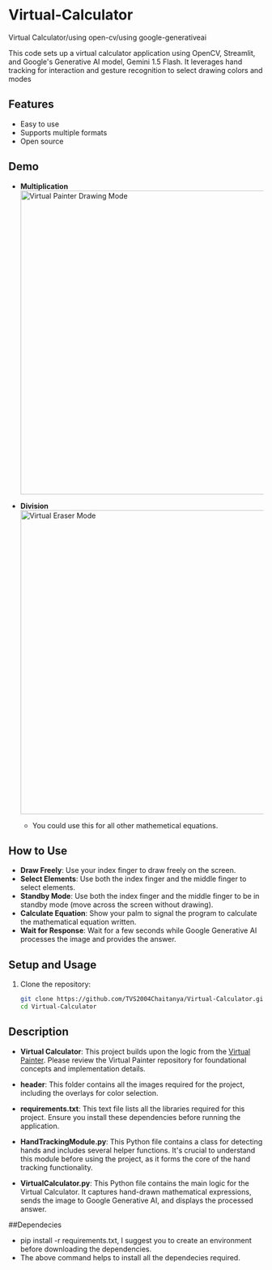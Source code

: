 # Virtual-Calculator
Virtual Calculator/using open-cv/using google-generativeai


This code sets up a virtual calculator application using OpenCV, Streamlit, and Google's Generative AI model, Gemini 1.5 Flash. It leverages hand tracking for interaction and gesture recognition to select drawing colors and modes


## Features

- Easy to use
- Supports multiple formats
- Open source

## Demo

- **Multiplication**  
  <img src="https://github.com/user-attachments/assets/b449fff4-8fb5-4270-9ebe-1800fb13e0eb" width="600" alt="Virtual Painter Drawing Mode">

- **Division**  
  <img src="https://github.com/user-attachments/assets/133ceac7-2391-40ce-ae86-41b92a760c6f" width="600" alt="Virtual Eraser Mode">


  - You could use this for all other mathemetical equations.

## How to Use

- **Draw Freely**: Use your index finger to draw freely on the screen.
- **Select Elements**: Use both the index finger and the middle finger to select elements.
- **Standby Mode**: Use both the index finger and the middle finger to be in standby mode (move across the screen without drawing).
- **Calculate Equation**: Show your palm to signal the program to calculate the mathematical equation written.
- **Wait for Response**: Wait for a few seconds while Google Generative AI processes the image and provides the answer.


## Setup and Usage

1. Clone the repository:
   ```sh
   git clone https://github.com/TVS2004Chaitanya/Virtual-Calculator.git
   cd Virtual-Calculator
## Description

- **Virtual Calculator**: This project builds upon the logic from the [Virtual Painter](https://github.com/TVS2004Chaitanya/Virtual-Painter). Please review the Virtual Painter repository for foundational concepts and implementation details.

- **header**: This folder contains all the images required for the project, including the overlays for color selection.

- **requirements.txt**: This text file lists all the libraries required for this project. Ensure you install these dependencies before running the application.

- **HandTrackingModule.py**: This Python file contains a class for detecting hands and includes several helper functions. It's crucial to understand this module before using the project, as it forms the core of the hand tracking functionality.

- **VirtualCalculator.py**: This Python file contains the main logic for the Virtual Calculator. It captures hand-drawn mathematical expressions, sends the image to Google Generative AI, and displays the processed answer.


##Dependecies
- pip install -r requirements.txt, I suggest you to create an environment before downloading the dependencies.
- The above command helps to install all the dependecies required.
